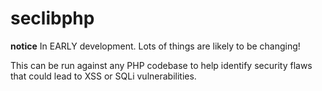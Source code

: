 seclibphp
=========

**notice**
In EARLY development. Lots of things are likely to be changing! 


This can be run against any PHP codebase to help identify security flaws that
could lead to XSS or SQLi vulnerabilities.


